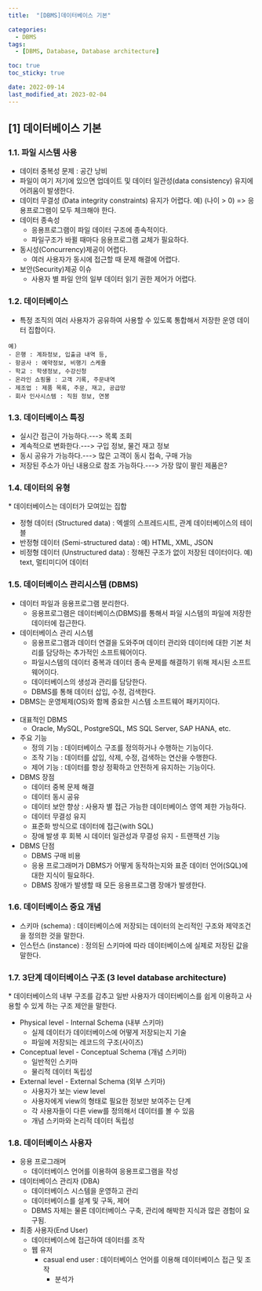 ```yaml
---
title:  "[DBMS]데이터베이스 기본" 

categories:
  - DBMS
tags:
  - [DBMS, Database, Database architecture]

toc: true
toc_sticky: true

date: 2022-09-14
last_modified_at: 2023-02-04
---
```

[1] 데이터베이스 기본
---
### 1.1. 파일 시스템 사용

- 데이터 중복성 문제 : 공간 낭비
- 파일이 여기 저기에 있으면 업데이트 및 데이터 일관성(data consistency) 유지에 어려움이 발생한다.
- 데이터 무결성 (Data integrity constraints) 유지가 어렵다. 예) (나이 > 0) => 응용프로그램이 모두 체크해야 한다.
- 데이터 종속성
  - 응용프로그램이 파일 데이터 구조에 종속적이다.
  - 파일구조가 바뀔 때마다 응용프로그램 교체가 필요하다.
- 동시성(Concurrency)제공이 어렵다.
  - 여러 사용자가 동시에 접근할 때 문제 해결에 어렵다.
- 보안(Security)제공 이슈
  - 사용자 별 파일 안의 일부 데이터 읽기 권한 제어가 어렵다.


### 1.2. 데이터베이스

- 특정 조직의 여러 사용자가 공유하여 사용할 수 있도록 통합해서 저장한 운영 데이터 집합이다.

```
예)
- 은행 : 계좌정보, 입출금 내역 등,
- 항공사 : 예약정보, 비행기 스케쥴
- 학교 : 학생정보, 수강신청
- 온라인 쇼핑몰 : 고객 기록, 주문내역
- 제조업 : 제품 목록, 주문, 재고, 공급망
- 회사 인사시스템 : 직원 정보, 연봉
```

### 1.3. 데이터베이스 특징

- 실시간 접근이 가능하다.---> 목록 조회
- 계속적으로 변화한다.---> 구입 정보, 물건 재고 정보
- 동시 공유가 가능하다.---> 많은 고객이 동시 접속, 구매 가능
- 저장된 주소가 아닌 내용으로 참조 가능하다.---> 가장 많이 팔린 제품은?

### 1.4. 데이터의 유형

\* 데이터베이스는 데이터가 모여있는 집합

- 정형 데이터 (Structured data) : 엑셀의 스프레드시트, 관계 데이터베이스의 테이블
- 반정형 데이터 (Semi-structured data) : 예) HTML, XML, JSON
- 비정형 데이터 (Unstructured data) : 정해진 구조가 없이 저장된 데이터이다. 예) text, 멀티미디어 데이터

### 1.5. 데이터베이스 관리시스템 (DBMS)

- 데이터 파일과 응용프로그램 분리한다.
  - 응용프로그램은 데이터베이스(DBMS)를 통해서 파일 시스템의 파일에 저장한 데이터에 접근한다.
- 데이터베이스 관리 시스템
  - 응용프로그램과 데이터 연결을 도와주며 데이터 관리와 데이터에 대한 기본 처리를 담당하는 추가적인 소프트웨어이다.
  - 파일시스템의 데이터 중복과 데이터 종속 문제를 해결하기 위해 제시된 소프트웨어이다.
  - 데이터베이스의 생성과 관리를 담당한다.
  - DBMS를 통해 데이터 삽입, 수정, 검색한다.
- DBMS는 운영체제(OS)와 함께 중요한 시스템 소프트웨어 패키지이다.
<br><br>
- 대표적인 DBMS
  - Oracle, MySQL, PostgreSQL, MS SQL Server, SAP HANA, etc.
- 주요 기능
  - 정의 기능 : 데이터베이스 구조를 정의하거나 수행하는 기능이다.
  - 조작 기능 : 데이터를 삽입, 삭제, 수정, 검색하는 연산을 수행한다.
  - 제어 기능 : 데이터를 항상 정확하고 안전하게 유지하는 기능이다.
- DBMS 장점
  - 데이터 중복 문제 해결
  - 데이터 동시 공유
  - 데이터 보안 향상 : 사용자 별 접근 가능한 데이터베이스 영역 제한 가능하다.
  - 데이터 무결성 유지
  - 표준화 방식으로 데이터에 접근(with SQL)
  - 장애 발생 후 회복 시 데이터 일관성과 무결성 유지 - 트랜잭션 기능
- DBMS 단점
  - DBMS 구매 비용
  - 응용 프로그래머가 DBMS가 어떻게 동작하는지와 표준 데이터 언어(SQL)에 대한 지식이 필요하다.
  - DBMS 장애가 발생할 때 모든 응용프로그램 장애가 발생한다.


### 1.6. 데이터베이스 중요 개념

- 스키마 (schema) : 데이터베이스에 저장되는 데이터의 논리적인 구조와 제약조건을 정의한 것을 말한다.
- 인스턴스 (instance) : 정의된 스키마에 따라 데이터베이스에 실제로 저장된 값을 말한다.

### 1.7. 3단계 데이터베이스 구조 (3 level database architecture)

\* 데이터베이스의 내부 구조를 감추고 일반 사용자가 데이터베이스를 쉽게 이용하고 사용할 수 있게 하는 구조 제안을 말한다.

- Physical level - Internal Schema (내부 스키마)
  - 실제 데이터가 데이터베이스에 어떻게 저장되는지 기술
  - 파일에 저장되는 레코드의 구조(사이즈)
- Conceptual level - Conceptual Schema (개념 스키마)
  - 일반적인 스키마
  - 물리적 데이터 독립성
- External level - External Schema (외부 스키마)
  - 사용자가 보는 view level
  - 사용자에게 view의 형태로 필요한 정보만 보여주는 단계
  - 각 사용자들이 다른 view를 정의해서 데이터를 볼 수 있음
  - 개념 스키마와 논리적 데이터 독립성

### 1.8. 데이터베이스 사용자

- 응용 프로그래머
  - 데이터베이스 언어를 이용하여 응용프로그램을 작성
- 데이터베이스 관리자 (DBA)
  - 데이터베이스 시스템을 운영하고 관리
  - 데이터베이스를 설계 및 구독, 제어
  - DBMS 자체는 물론 데이터베이스 구축, 관리에 해박한 지식과 많은 경험이 요구됨.
- 최종 사용자(End User)
  - 데이터베이스에 접근하여 데이터를 조작
  - 웹 유저
    - casual end user : 데이터베이스 언어를 이용해 데이터베이스 접근 및 조작
      - 분석가 